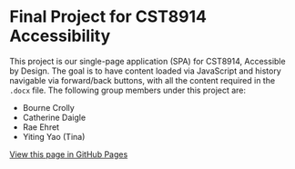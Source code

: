 # Final Project for CST8914 Accessibility

This project is our single-page application (SPA) for CST8914, Accessible by Design. The goal is to have content loaded via JavaScript and history navigable via forward/back buttons, with all the content required in the `.docx` file. The following group members under this project are:

- Bourne Crolly
- Catherine Daigle
- Rae Ehret
- Yiting Yao (Tina)

[View this page in GitHub Pages](https://ehre0004.github.io/cst8914-finalproj/)
